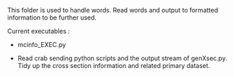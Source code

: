This folder is used to handle words.
Read words and output to formatted information to be further used.

Current executables : 
* mcinfo_EXEC.py
- Read crab sending python scripts and the output stream of genXsec.py. Tidy up the cross section information and related primary dataset.

